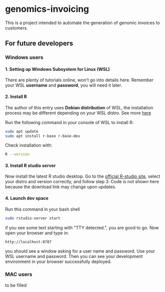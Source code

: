 # genomics-invoicing
This is a project intended to automate the generation of genomic invoices to customers.
## For future developers
### Windows users
#### 1. Setting up Windows Subsystem for Linux (WSL)
There are plenty of tutorials online, won't go into details here. Remember your WSL **username** and **password**, you will need it later.
#### 2. Install R
The author of this entry uses **Debian distribution** of WSL, the installation process may be different depending on your WSL distro. See more [here](https://cloud.r-project.org/index.html)

Run the following command in your console of WSL to install R:
```bash
sudo apt update
sudo apt install r-base r-base-dev
```
Check installation with:
```bash
R --version
```
#### 3. Install R studio server
Now install the latest R studio desktop. Go to the [official R-studio site](https://posit.co/download/rstudio-server/), select your distro and version correctly, and follow step 3. Code is not shown here because the download link may change upon updates. 
#### 4. Launch dev space
Run this command in your bash shell
```bash
sudo rstudio-server start
```
if you see some text starting with "TTY detected.", you are good to go. 
Now open your browser and type in:
```bash
http://localhost:8787
```
you should see a window asking for a user name and password. Use your WSL username and password. Then you can see your development environment in your browser successfully deployed.
### MAC users
to be filled


